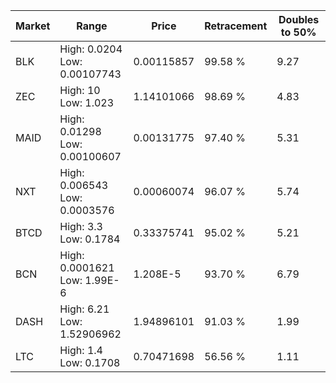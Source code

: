 | Market | Range | Price| Retracement | Doubles to 50% |
| --- | --- | --- | --- | --- |
| BLK | High: 0.0204<br />Low: 0.00107743 | 0.00115857 | 99.58 % | 9.27 |
| ZEC | High: 10<br />Low: 1.023 | 1.14101066 | 98.69 % | 4.83 |
| MAID | High: 0.01298<br />Low: 0.00100607 | 0.00131775 | 97.40 % | 5.31 |
| NXT | High: 0.006543<br />Low: 0.0003576 | 0.00060074 | 96.07 % | 5.74 |
| BTCD | High: 3.3<br />Low: 0.1784 | 0.33375741 | 95.02 % | 5.21 |
| BCN | High: 0.0001621<br />Low: 1.99E-6 | 1.208E-5 | 93.70 % | 6.79 |
| DASH | High: 6.21<br />Low: 1.52906962 | 1.94896101 | 91.03 % | 1.99 |
| LTC | High: 1.4<br />Low: 0.1708 | 0.70471698 | 56.56 % | 1.11 |
